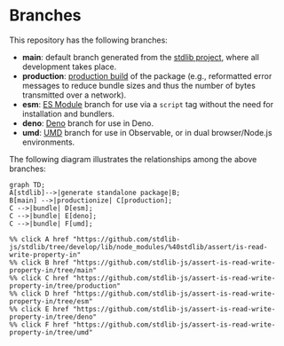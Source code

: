 <!--

@license Apache-2.0

Copyright (c) 2022 The Stdlib Authors.

Licensed under the Apache License, Version 2.0 (the "License");
you may not use this file except in compliance with the License.
You may obtain a copy of the License at

    http://www.apache.org/licenses/LICENSE-2.0

Unless required by applicable law or agreed to in writing, software
distributed under the License is distributed on an "AS IS" BASIS,
WITHOUT WARRANTIES OR CONDITIONS OF ANY KIND, either express or implied.
See the License for the specific language governing permissions and
limitations under the License.

-->

# Branches

This repository has the following branches:

-   **main**: default branch generated from the [stdlib project][stdlib-url], where all development takes place.
-   **production**: [production build][production-url] of the package (e.g., reformatted error messages to reduce bundle sizes and thus the number of bytes transmitted over a network).
-   **esm**: [ES Module][esm-url] branch for use via a `script` tag without the need for installation and bundlers.
-   **deno**: [Deno][deno-url] branch for use in Deno.
-   **umd**: [UMD][umd-url] branch for use in Observable, or in dual browser/Node.js environments.

The following diagram illustrates the relationships among the above branches:

```mermaid
graph TD;
A[stdlib]-->|generate standalone package|B;
B[main] -->|productionize| C[production];
C -->|bundle| D[esm];
C -->|bundle| E[deno];
C -->|bundle| F[umd];

%% click A href "https://github.com/stdlib-js/stdlib/tree/develop/lib/node_modules/%40stdlib/assert/is-read-write-property-in"
%% click B href "https://github.com/stdlib-js/assert-is-read-write-property-in/tree/main"
%% click C href "https://github.com/stdlib-js/assert-is-read-write-property-in/tree/production"
%% click D href "https://github.com/stdlib-js/assert-is-read-write-property-in/tree/esm"
%% click E href "https://github.com/stdlib-js/assert-is-read-write-property-in/tree/deno"
%% click F href "https://github.com/stdlib-js/assert-is-read-write-property-in/tree/umd"
```

[stdlib-url]: https://github.com/stdlib-js/stdlib/tree/develop/lib/node_modules/%40stdlib/assert/is-read-write-property-in
[production-url]: https://github.com/stdlib-js/assert-is-read-write-property-in/tree/production
[deno-url]: https://github.com/stdlib-js/assert-is-read-write-property-in/tree/deno
[umd-url]: https://github.com/stdlib-js/assert-is-read-write-property-in/tree/umd
[esm-url]: https://github.com/stdlib-js/assert-is-read-write-property-in/tree/esm